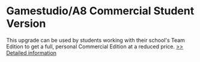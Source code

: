 # Gamestudio/A8 Commercial Student Version
This upgrade can be used by students working with their school's Team Edition to get a full, personal Commercial Edition at a reduced price.
[>> Detailed information](https://secure.shareit.com/shareit/product.html?productid=300267273&affiliateid=200057808)
